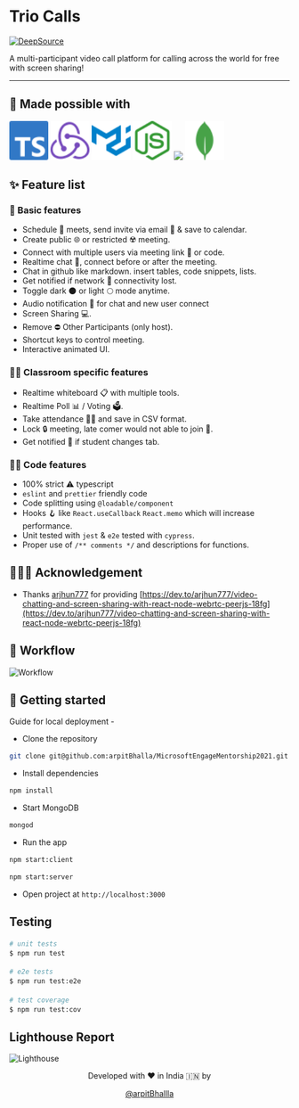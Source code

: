 # Trio Calls
[![DeepSource](https://deepsource.io/gh/arpitBhalla/MicrosoftEngageMentorship2021.svg/?label=resolved+issues&show_trend=true&token=qkGeZPDLrtbe0wdM5TdpQsLV)](https://deepsource.io/gh/arpitBhalla/Trio-Calls/?ref=repository-badge)<!-- [![Test](https://github.com/arpitBhalla/MicrosoftEngageMentorship2021/actions/workflows/test.yaml/badge.svg)](https://github.com/arpitBhalla/MicrosoftEngageMentorship2021/actions/workflows/test.yaml) [![Deploy Server](https://github.com/arpitBhalla/MicrosoftEngageMentorship2021/actions/workflows/deploy.yml/badge.svg)](https://github.com/arpitBhalla/MicrosoftEngageMentorship2021/actions/workflows/deploy.yml)-->

A multi-participant video call platform for calling across the world for free with screen sharing!

---

## 🤞 Made possible with

<div>
<img src='assets/typescript.svg' width='70'>
<img src='assets/redux.svg' width='70'>
<img src='assets/mui.svg' width='70'>
<img src='assets/node.svg' width='70'>
<img src='https://cdn.iconscout.com/icon/free/png-256/google-cloud-2038785-1721675.png' width='70'>
<img src='assets/mongo.svg' width='70'>
</div>

## ✨ Feature list

### 🥅 Basic features

- Schedule 📅 meets, send invite via email 📩 & save to calendar.
- Create public 🌐 or restricted ☢️ meeting.
- Connect with multiple users via meeting link 🔗 or code.
- Realtime chat 💬, connect before or after the meeting.
- Chat in github like markdown. insert tables, code snippets, lists.
- Get notified if network 📶 connectivity lost.
- Toggle dark 🌑 or light 🌕 mode anytime.
- Audio notification 🔔 for chat and new user connect
- Screen Sharing 💻.
- Remove ⛔ Other Participants (only host).
- Shortcut keys to control meeting.
- Interactive animated UI.

### 🧑‍🎓 Classroom specific features

- Realtime whiteboard 📋 with multiple tools.
- Realtime Poll 📊 / Voting 🗳️.
- Take attendance 🙋‍♂️ and save in CSV format.
- Lock 🔒 meeting, late comer would not able to join 🚫.
- Get notified 👀 if student changes tab.

### 👨‍💻 Code features

- 100% strict ⚠️ typescript
- `eslint` and `prettier` friendly code
- Code splitting using `@loadable/component`
- Hooks 🪝 like `React.useCallback` `React.memo` which will increase performance.
- Unit tested with `jest` & `e2e` tested with `cypress`.
- Proper use of `/** comments */` and descriptions for functions.

## 🙇🏻‍♂️ Acknowledgement

- Thanks [arjhun777](https://dev.to/arjhun777) for providing [https://dev.to/arjhun777/video-chatting-and-screen-sharing-with-react-node-webrtc-peerjs-18fg](https://dev.to/arjhun777/video-chatting-and-screen-sharing-with-react-node-webrtc-peerjs-18fg)

## 🚧 Workflow

![Workflow](https://user-images.githubusercontent.com/55053424/125153081-1a12ef00-e16f-11eb-9da1-1f4481af451d.png)

## 🚀 Getting started

Guide for local deployment -

- Clone the repository

```bash
git clone git@github.com:arpitBhalla/MicrosoftEngageMentorship2021.git
```

- Install dependencies

```bash
npm install
```

- Start MongoDB

```bash
mongod
```

- Run the app

```bash
npm start:client
```

```bash
npm start:server
```

- Open project at `http://localhost:3000`

## Testing

```bash
# unit tests
$ npm run test

# e2e tests
$ npm run test:e2e

# test coverage
$ npm run test:cov

```

## Lighthouse Report

![Lighthouse](https://user-images.githubusercontent.com/55053424/125126171-51a27c80-e118-11eb-9aee-96787d5ea749.png)

<div align="center">
Developed with ❤️ in India 🇮🇳 by

[@arpitBhallla](https://github.com/arpitBhalla)

</div>
